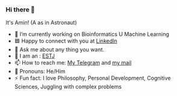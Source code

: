 ### Hi there 👋

It's Amin! (A as in Astronaut)
<br />

<!--
- 🔭 I’m currently working on NLP -> CV + GANs -> RL
- 🌱 I’m currently learning Soft Skills 
- 👯 I’m looking to collaborate on any potential ideas of my own to push the limits of knowledge.
- 🤔 I’m looking for help with how to get started on a academic paper.
- -->
- 🔭 I’m currently working on Bioinformatics U Machine Learning
- 🟦 Happy to connect with you at [LinkedIn](https://www.linkedin.com/in/sed-amin-taheri/)
- 💬 Ask me about any thing you want.
- 👀 I am an : [ESTJ](https://www.16personalities.com/estj-personality)
- 📫 How to reach me: [My Telegram](http://t.me/sed_amin_taheri) and [my mail](mailto:amintaheri90@gmail.com)   
- 👨 Pronouns: He/Him
- ⚡ Fun fact: I love Philosophy, Personal Development, Cognitive Sciences, Juggling with complex problems

